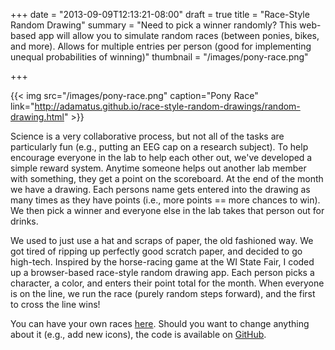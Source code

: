 +++
date = "2013-09-09T12:13:21-08:00"
draft = true
title = "Race-Style Random Drawing"
summary = "Need to pick a winner randomly? This web-based app will allow you to simulate random races (between ponies, bikes, and more). Allows for multiple entries per person (good for implementing unequal probabilities of winning)"
thumbnail = "/images/pony-race.png"

+++

{{< img src="/images/pony-race.png" caption="Pony Race" link="http://adamatus.github.io/race-style-random-drawings/random-drawing.html" >}}

Science is a very collaborative process, but not all of the tasks are
particularly fun (e.g., putting an EEG cap on a research subject). To help
encourage everyone in the lab to help each other out, we've developed a simple
reward system. Anytime someone helps out another lab member with something, they
get a point on the scoreboard. At the end of the month we have a drawing. Each
persons name gets entered into the drawing as many times as they have points
(i.e., more points == more chances to win). We then pick a winner and everyone
else in the lab takes that person out for drinks.

We used to just use a hat and scraps of paper, the old fashioned way. We got
tired of ripping up perfectly good scratch paper, and decided to go high-tech.
Inspired by the horse-racing game at the WI State Fair, I coded up a
browser-based race-style random drawing app. Each person picks a character, a
color, and enters their point total for the month. When everyone is on the line,
we run the race (purely random steps forward), and the first to cross the line
wins!

You can have your own races [here][demo]. Should you want to change anything about it
(e.g., add new icons), the code is available on [GitHub][repo].

[demo]: http://adamatus.github.io/race-style-random-drawings/random-drawing.html
[repo]: https://github.com/adamatus/race-style-random-drawings
